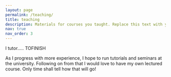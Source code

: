 ```yaml
---
layout: page
permalink: /teaching/
title: teaching
description: Materials for courses you taught. Replace this text with your description.
nav: true
nav_order: 3
---
```


I tutor..... TOFINISH

As I progress with more experience, I hope to run tutorials and seminars at the university. Following on from that I would love to have my own lectured course. Only time shall tell how that will go!
